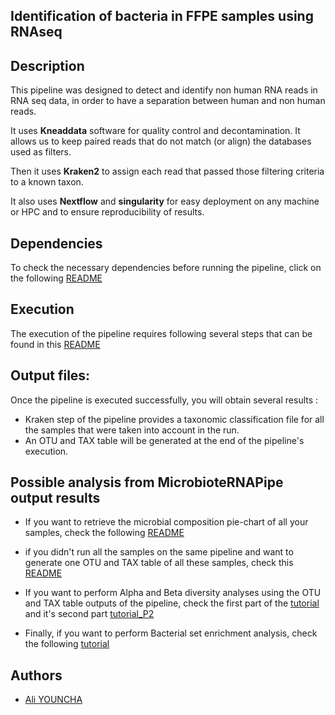 ## Identification of bacteria in FFPE samples using RNAseq

## Description

This pipeline was designed to detect and identify non human RNA reads in RNA seq data, in order to have a separation between human and non human reads.  

It uses **Kneaddata** software for quality control and decontamination. It allows us to keep paired reads that do not match (or align) the databases used as filters.  

Then it uses **Kraken2** to assign each read that passed those filtering criteria to a known taxon.

It also uses **Nextflow** and **singularity** for easy deployment on any machine or HPC and to ensure reproducibility of results.


## Dependencies

To check the necessary dependencies before running the pipeline, click on the following [README](https://github.com/GeNeHetX/MicrobioteRNApipe/blob/main/NextflowPipeline/Dependencies.md) 


## Execution

The execution of the pipeline requires following several steps that can be found in this [README](https://github.com/GeNeHetX/MicrobioteRNApipe/blob/main/NextflowPipeline/Execution.md)

## Output files:

Once the pipeline is executed successfully, you will obtain several results :

- Kraken step of the pipeline provides a taxonomic classification file for all the samples that were taken into account in the run.
- An OTU and TAX table will be generated at the end of the pipeline's execution. 

## Possible analysis from MicrobioteRNAPipe output results

- If you want to retrieve the microbial composition pie-chart of all your samples, check the following [README](https://github.com/GeNeHetX/MicrobioteRNApipe/blob/main/PythonScripts/2_Samples_Bacterial_PieCharts/README.md)

- if you didn't run all the samples on the same pipeline and want to generate one OTU and TAX table of all these samples, check this [README](https://github.com/GeNeHetX/MicrobioteRNApipe/blob/main/PythonScripts/1_MergeOTU_TAX_files/README.md) 

- If you want to perform Alpha and Beta diversity analyses using the OTU and TAX table outputs of the pipeline, check the first part of the [tutorial](https://github.com/GeNeHetX/MicrobioteRNApipe/blob/main/AlphaBetaAnalysis/Tutorial_Alpha_beta.pdf) and it's second part [tutorial_P2](https://github.com/GeNeHetX/MicrobioteRNApipe/blob/main/AlphaBetaAnalysis/Tutorial_Alpha_beta_part2.pdf)

- Finally, if you want to perform Bacterial set enrichment analysis, check the following [tutorial](https://github.com/GeNeHetX/MicrobioteRNApipe/blob/main/BacterialEnrichmentAnalysis/Tutorial_bacterial_enrichment_analysis.pdf)

## Authors

- [Ali YOUNCHA](https://github.com/MrAli1582)
